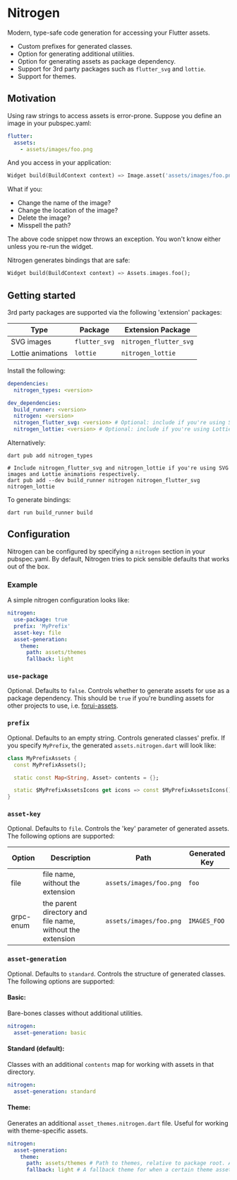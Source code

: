 # Nitrogen

Modern, type-safe code generation for accessing your Flutter assets.
* Custom prefixes for generated classes.
* Option for generating additional utilities.
* Option for generating assets as package dependency.
* Support for 3rd party packages such as `flutter_svg` and `lottie`.
* Support for themes.

## Motivation

Using raw strings to access assets is error-prone. Suppose you define an image in your pubspec.yaml:
```yaml
flutter:
  assets:
    - assets/images/foo.png
```

And you access in your application:
```dart
Widget build(BuildContext context) => Image.asset('assets/images/foo.png');
```

What if you:
* Change the name of the image?
* Change the location of the image?
* Delete the image?
* Misspell the path?

The above code snippet now throws an exception. You won't know either unless you re-run the widget.

Nitrogen generates bindings that are safe:
```dart
Widget build(BuildContext context) => Assets.images.foo();
```

## Getting started

3rd party packages are supported via the following 'extension' packages:

| Type              | Package       | Extension Package      | 
|-------------------|---------------|------------------------|
| SVG images        | `flutter_svg` | `nitrogen_flutter_svg` |
| Lottie animations | `lottie`      | `nitrogen_lottie`      |

Install the following:
```yaml
dependencies:
  nitrogen_types: <version>

dev_dependencies:
  build_runner: <version>
  nitrogen: <version>
  nitrogen_flutter_svg: <version> # Optional: include if you're using SVG images
  nitrogen_lottie: <version> # Optional: include if you're using Lottie animations
```

Alternatively:
```shell
dart pub add nitrogen_types

# Include nitrogen_flutter_svg and nitrogen_lottie if you're using SVG images and Lottie animations respectively.
dart pub add --dev build_runner nitrogen nitrogen_flutter_svg nitrogen_lottie
```

To generate bindings:
```shell
dart run build_runner build
```

## Configuration

Nitrogen can be configured by specifying a `nitrogen` section in your pubspec.yaml. By default, Nitrogen tries to pick
sensible defaults that works out of the box.

### Example

A simple nitrogen configuration looks like:
```yaml
nitrogen:
  use-package: true
  prefix: 'MyPrefix'
  asset-key: file
  asset-generation:
    theme:
      path: assets/themes
      fallback: light
```

### `use-package`

Optional. Defaults to `false`. Controls whether to generate assets for use as a package dependency. This should be `true` 
if you're bundling assets for other projects to use, i.e. [forui-assets](https://github.com/forus-labs/forui).

### `prefix`

Optional. Defaults to an empty string. Controls generated classes' prefix. If you specify `MyPrefix`, the generated 
`assets.nitrogen.dart` will look like:
```dart
class MyPrefixAssets {
  const MyPrefixAssets();

  static const Map<String, Asset> contents = {};

  static $MyPrefixAssetsIcons get icons => const $MyPrefixAssetsIcons();
}
```

### `asset-key`

Optional. Defaults to `file`. Controls the 'key' parameter of generated assets. The following options are supported:

| Option    | Description                                               | Path                    | Generated Key |
|-----------|-----------------------------------------------------------|-------------------------|---------------|
| file      | file name, without the extension                          | `assets/images/foo.png` | `foo`         |
| grpc-enum | the parent directory and file name, without the extension | `assets/images/foo.png` | `IMAGES_FOO`  |


### `asset-generation`

Optional. Defaults to `standard`. Controls the structure of generated classes. The following options are supported:

#### Basic: 

Bare-bones classes without additional utilities.
```yaml
nitrogen:
  asset-generation: basic
```

#### Standard (default):

Classes with an additional `contents` map for working with assets in that directory.
```yaml
nitrogen:
  asset-generation: standard
```

#### Theme: 

Generates an additional `asset_themes.nitrogen.dart` file. Useful for working with theme-specific assets.
```yaml
nitrogen:
  asset-generation:
    theme:
      path: assets/themes # Path to themes, relative to package root. Assumes all themes are directly under assets/themes.
      fallback: light # A fallback theme for when a certain theme asset is not specified, relative to 'path'.
```
